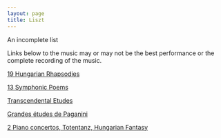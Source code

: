 ```yaml
---
layout: page
title: Liszt
---
```


An incomplete list

Links below to the music may or may not be the best performance or the complete recording of the music.

[19 Hungarian Rhapsodies](https://youtu.be/Mz79smd1dkE)

[13 Symphonic Poems](https://youtu.be/XWhELHZ4xKI)

[Transcendental Etudes](https://youtu.be/1O4h0AapdbQ)

[Grandes études de Paganini](https://youtu.be/eQrPEKrECOM)

[2 Piano concertos, Totentanz, Hungarian Fantasy](https://youtu.be/LiK9rNuluao)

